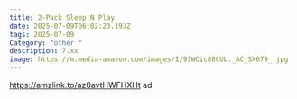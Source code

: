 ```yaml
---
title: 2-Pack Sleep N Play
date: 2025-07-09T06:02:23.193Z
tags: 2025-07-09
Category: "other "
description: 7.xx
image: https://m.media-amazon.com/images/I/91WCic88CUL._AC_SX679_.jpg
---
```

https://amzlink.to/az0avtHWFHXHt ad